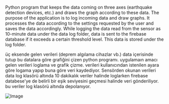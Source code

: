 Python program that keeps the data coming on three axes (earthquake detection devices, etc.) and draws the graph according to these data. The purpose of the application is to log incoming data and draw graphs. It processes the data according to the settings requested by the user and saves the data accordingly. While logging the data read from the sensor as 10-minute data under the data log folder, data is sent to the firebase database if it exceeds a certain threshold level. This data is stored under the log folder.

üç eksende gelen verileri (deprem algılama cihazlar vb.) data içerisinde tutup bu datalara göre grafiğini çizen python programı. uygulamaın amacı gelen verileri loglama ve grafik çizme. verileri kullanıcından istenilen ayara göre logama yapıp buna göre veri kaydediyor. Sensörden okunan verileri data log klasörü altında 10 dakikalık veriler halinde loglarken firebase databese'ye de belirli bir eşik seviyesini geçmesi halinde veri gönderiliyor. bu veriler log klasörü altında depolanıyor. 

![Image](https://github.com/users/burakkaramn/projects/3/assets/77459886/a7c526cd-8d7c-4d06-9f1a-4ef6de8bde98)

